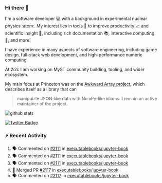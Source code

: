 ### Hi there 👋 

I'm a software developer 💻 with a background in experimental nuclear physics :atom:. My interest lies in tools :wrench: to improve productivity :chart_with_upwards_trend: and scientific insight :telescope:, including rich documentation 📚, interactive computing 🧮, and more! 

I have experience in many aspects of software engineering, including game design, full-stack web development, and high-performance numeric computing. 

At 2i2c I am working on MyST community building, tooling, and wider ecosystem. 

My main focus at Princeton was on the [Awkward Array project](awkward-array.org/), which describes itself as a library that can 
> manipulate JSON-like data with NumPy-like idioms. I remain an active maintainer of the project. 

![github stats](https://github-readme-stats.vercel.app/api?username=agoose77&show_icons=true&hide_rank=true&hide_title=true&bg_color=30,e76445,904e95&text_color=efe3ec&icon_color=efe3ec)
<!--
**agoose77/agoose77** is a ✨ _special_ ✨ repository because its `README.md` (this file) appears on your GitHub profile.

Here are some ideas to get you started:

- 🔭 I’m currently working on ...
- 🌱 I’m currently learning ...
- 👯 I’m looking to collaborate on ...
- 🤔 I’m looking for help with ...
- 💬 Ask me about ...
- 📫 How to reach me: ...
- 😄 Pronouns: ...
- ⚡ Fun fact: ...
-->

[![Twitter Badge](https://img.shields.io/twitter/follow/agoose77?style=flat-square&logo=Twitter&logoColor=white&color=cornflowerblue)](https://twitter.com/agoose77)

### :zap: Recent Activity

<!--START_SECTION:activity-->
1. 🗣 Commented on [#2111](https://github.com/executablebooks/jupyter-book/pull/2111#issuecomment-1934616881) in [executablebooks/jupyter-book](https://github.com/executablebooks/jupyter-book)
2. 🗣 Commented on [#2111](https://github.com/executablebooks/jupyter-book/pull/2111#issuecomment-1934609483) in [executablebooks/jupyter-book](https://github.com/executablebooks/jupyter-book)
3. 🗣 Commented on [#2111](https://github.com/executablebooks/jupyter-book/pull/2111#issuecomment-1934436393) in [executablebooks/jupyter-book](https://github.com/executablebooks/jupyter-book)
4. 🎉 Merged PR [#2117](https://github.com/executablebooks/jupyter-book/pull/2117) in [executablebooks/jupyter-book](https://github.com/executablebooks/jupyter-book)
5. 🗣 Commented on [#2117](https://github.com/executablebooks/jupyter-book/pull/2117#issuecomment-1934434358) in [executablebooks/jupyter-book](https://github.com/executablebooks/jupyter-book)
<!--END_SECTION:activity-->
